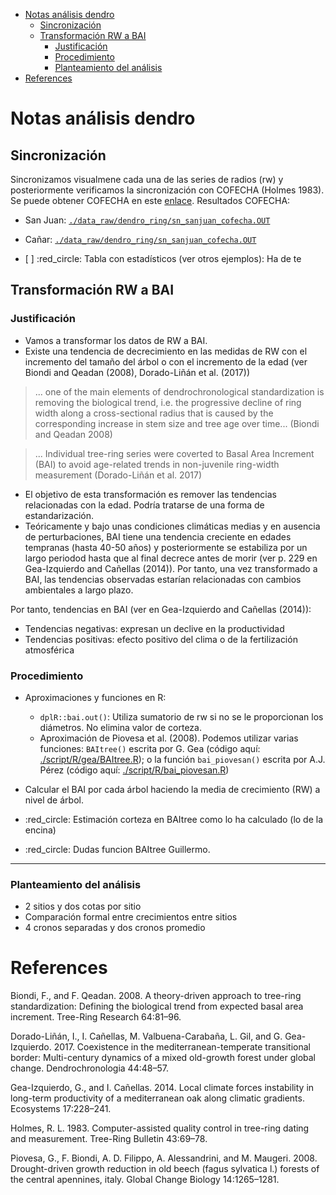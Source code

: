 -   [Notas análisis dendro](#notas-analisis-dendro)
    -   [Sincronización](#sincronizacion)
    -   [Transformación RW a BAI](#transformacion-rw-a-bai)
        -   [Justificación](#justificacion)
        -   [Procedimiento](#procedimiento)
        -   [Planteamiento del análisis](#planteamiento-del-analisis)
-   [References](#references)

Notas análisis dendro
=====================

Sincronización
--------------

Sincronizamos visualmene cada una de las series de radios (rw) y posteriormente verificamos la sincronización con COFECHA (Holmes 1983). Se puede obtener COFECHA en este [enlace](http://web.utk.edu/~grissino/software.htm). Resultados COFECHA:

-   San Juan: [`./data_raw/dendro_ring/sn_sanjuan_cofecha.OUT`](/data_raw/dendro_ring/sn_sanjuan_cofecha.OUT)
-   Cañar: [`./data_raw/dendro_ring/sn_sanjuan_cofecha.OUT`](/data_raw/dendro_ring/sn_sanjuan_cofecha.OUT)

-   \[ \] :red\_circle: Tabla con estadísticos (ver otros ejemplos): Ha de te

Transformación RW a BAI
-----------------------

### Justificación

-   Vamos a transformar los datos de RW a BAI.
-   Existe una tendencia de decrecimiento en las medidas de RW con el incremento del tamaño del árbol o con el incremento de la edad (ver Biondi and Qeadan (2008), Dorado-Liñán et al. (2017))

> ... one of the main elements of dendrochronological standardization is removing the biological trend, i.e. the progressive decline of ring width along a cross-sectional radius that is caused by the corresponding increase in stem size and tree age over time... (Biondi and Qeadan 2008)

> ... Individual tree-ring series were coverted to Basal Area Increment (BAI) to avoid age-related trends in non-juvenile ring-width measurement (Dorado-Liñán et al. 2017)

-   El objetivo de esta transformación es remover las tendencias relacionadas con la edad. Podría tratarse de una forma de estandarización.
-   Teóricamente y bajo unas condiciones climáticas medias y en ausencia de perturbaciones, BAI tiene una tendencia creciente en edades tempranas (hasta 40-50 años) y posteriormente se estabiliza por un largo periodod hasta que al final decrece antes de morir (ver p. 229 en Gea-Izquierdo and Cañellas (2014)). Por tanto, una vez transformado a BAI, las tendencias observadas estarían relacionadas con cambios ambientales a largo plazo.

Por tanto, tendencias en BAI (ver en Gea-Izquierdo and Cañellas (2014)):

-   Tendencias negativas: expresan un declive en la productividad
-   Tendencias positivas: efecto positivo del clima o de la fertilización atmosférica

### Procedimiento

-   Aproximaciones y funciones en R:

    -   `dplR::bai.out()`: Utiliza sumatorio de rw si no se le proporcionan los diámetros. No elimina valor de corteza.
    -   Aproximación de Piovesa et al. (2008). Podemos utilizar varias funciones: `BAItree()` escrita por G. Gea (código aquí: [./script/R/gea/BAItree.R](/script/R/gea/BAItree.R)); o la función `bai_piovesan()` escrita por A.J. Pérez (código aquí: [./script/R/bai\_piovesan.R](/script/R/bai_piovesan.R))
-   Calcular el BAI por cada árbol haciendo la media de crecimiento (RW) a nivel de árbol.

-   :red\_circle: Estimación corteza en BAItree como lo ha calculado (lo de la encina)
-   :red\_circle: Dudas funcion BAItree Guillermo.

------------------------------------------------------------------------

### Planteamiento del análisis

-   2 sitios y dos cotas por sitio
-   Comparación formal entre crecimientos entre sitios
-   4 cronos separadas y dos cronos promedio

References
==========

Biondi, F., and F. Qeadan. 2008. A theory-driven approach to tree-ring standardization: Defining the biological trend from expected basal area increment. Tree-Ring Research 64:81–96.

Dorado-Liñán, I., I. Cañellas, M. Valbuena-Carabaña, L. Gil, and G. Gea-Izquierdo. 2017. Coexistence in the mediterranean-temperate transitional border: Multi-century dynamics of a mixed old-growth forest under global change. Dendrochronologia 44:48–57.

Gea-Izquierdo, G., and I. Cañellas. 2014. Local climate forces instability in long-term productivity of a mediterranean oak along climatic gradients. Ecosystems 17:228–241.

Holmes, R. L. 1983. Computer-assisted quality control in tree-ring dating and measurement. Tree-Ring Bulletin 43:69–78.

Piovesa, G., F. Biondi, A. D. Filippo, A. Alessandrini, and M. Maugeri. 2008. Drought-driven growth reduction in old beech (fagus sylvatica l.) forests of the central apennines, italy. Global Change Biology 14:1265–1281.
